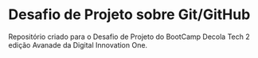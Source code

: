 # Desafio de Projeto sobre Git/GitHub
Repositório criado para o Desafio de Projeto do BootCamp Decola Tech 2 edição Avanade da Digital Innovation One.

